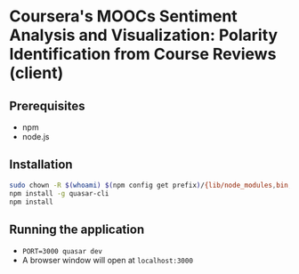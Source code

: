 Coursera's MOOCs Sentiment Analysis and Visualization: Polarity Identification from Course Reviews (client)
===========================================================================================================

## Prerequisites
* npm
* node.js

## Installation
``` bash
sudo chown -R $(whoami) $(npm config get prefix)/{lib/node_modules,bin,share}
npm install -g quasar-cli
npm install
```

## Running the application
* `PORT=3000 quasar dev`
* A browser window will open at `localhost:3000`

